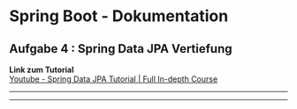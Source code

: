 # Spring Boot - Dokumentation

## Aufgabe 4 : Spring Data JPA Vertiefung
**Link zum Tutorial**  
[Youtube - Spring Data JPA Tutorial | Full In-depth Course](https://www.youtube.com/watch?v=XszpXoII9Sg&ab_channel=DailyCodeBuffer)

---
---

### 